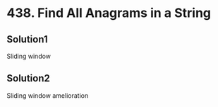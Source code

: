 # 438. Find All Anagrams in a String

## Solution1

Sliding window

## Solution2

Sliding window amelioration
